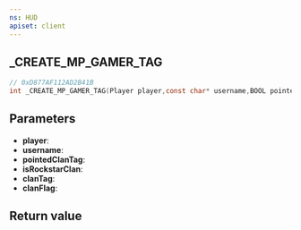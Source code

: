 ```yaml
---
ns: HUD
apiset: client
---
```

## _CREATE_MP_GAMER_TAG

```c
// 0xD877AF112AD2B41B
int _CREATE_MP_GAMER_TAG(Player player,const char* username,BOOL pointedClanTag,BOOL isRockstarClan,const char* clanTag,int clanFlag);
```


## Parameters
* **player**:
* **username**:
* **pointedClanTag**:
* **isRockstarClan**:
* **clanTag**:
* **clanFlag**:

## Return value

